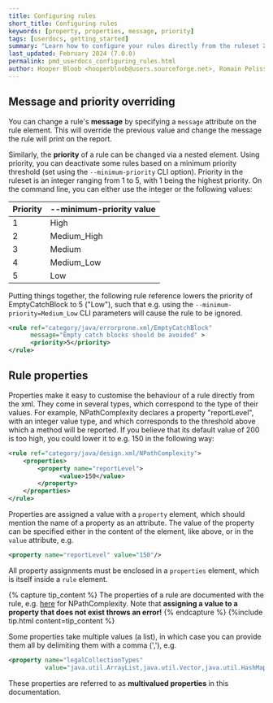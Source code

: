 ```yaml
---
title: Configuring rules
short_title: Configuring rules
keywords: [property, properties, message, priority]
tags: [userdocs, getting_started]
summary: "Learn how to configure your rules directly from the ruleset XML."
last_updated: February 2024 (7.0.0)
permalink: pmd_userdocs_configuring_rules.html
author: Hooper Bloob <hooperbloob@users.sourceforge.net>, Romain Pelisse <rpelisse@users.sourceforge.net>, Clément Fournier <clement.fournier76@gmail.com>
---
```


## Message and priority overriding

You can change a rule's **message** by specifying a `message`
attribute on the rule element. This will override the previous
value and change the message the rule will print on the report.

Similarly, the **priority** of a rule can be changed via a nested
element. Using priority, you can deactivate some rules based on a
minimum priority threshold (set using the `--minimum-priority` CLI option).
Priority in the ruleset is an integer ranging from 1 to 5, with 1 being the highest
priority. On the command line, you can either use the integer or the following values:

| Priority | --minimum-priority value |
|----------|--------------------------|
| 1        | High                     |
| 2        | Medium_High              |
| 3        | Medium                   |
| 4        | Medium_Low               |
| 5        | Low                      |

Putting things together, the following rule reference lowers the priority
of EmptyCatchBlock to 5 ("Low"), such that e.g. using the `--minimum-priority=Medium_Low` CLI parameters
will cause the rule to be ignored.

```xml
<rule ref="category/java/errorprone.xml/EmptyCatchBlock"
      message="Empty catch blocks should be avoided" >
      <priority>5</priority>
</rule>
```


## Rule properties

Properties make it easy to customise the behaviour of a rule directly from the xml. They come in several types,
which correspond to the type of their values. For example, NPathComplexity declares a property "reportLevel",
with an integer value type, and which corresponds to the threshold above which a method will be reported.
If you believe that its default value of 200 is too high, you could lower it to e.g. 150 in the following way:

```xml
<rule ref="category/java/design.xml/NPathComplexity">
    <properties>
        <property name="reportLevel">
              <value>150</value>
        </property>
    </properties>
</rule>
```

Properties are assigned a value with a `property` element, which should mention the name of a property as an
attribute. The value of the property can be specified either in the content of the element, like above, or
in the `value` attribute, e.g.

```xml
<property name="reportLevel" value="150"/>
```

All property assignments must be enclosed in a `properties` element, which is itself inside a `rule` element.

{% capture tip_content %}
The properties of a rule are documented with the rule, e.g. [here](pmd_rules_java_design.html#npathcomplexity)
for NPathComplexity. Note that **assigning a value to a property that does not exist throws an error!**
{% endcapture %}
{%include tip.html content=tip_content %}

Some properties take multiple values (a list), in which case you can provide them all by delimiting them with
a comma (','), e.g.
```xml
<property name="legalCollectionTypes"
          value="java.util.ArrayList,java.util.Vector,java.util.HashMap"/>
```

These properties are referred to as **multivalued properties** in this documentation.
